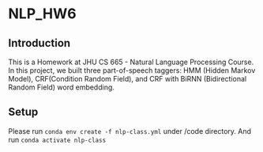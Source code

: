 # NLP_HW6

## Introduction
This is a Homework at JHU CS 665 - Natural Language Processing Course. In this project, we built three part-of-speech taggers: HMM (Hidden Markov Model), CRF(Condition Random Field), and CRF with BiRNN (Bidirectional Random Field) word embedding.

## Setup
Please run 
```conda env create -f nlp-class.yml``` under /code directory. And run  ```conda activate nlp-class```
